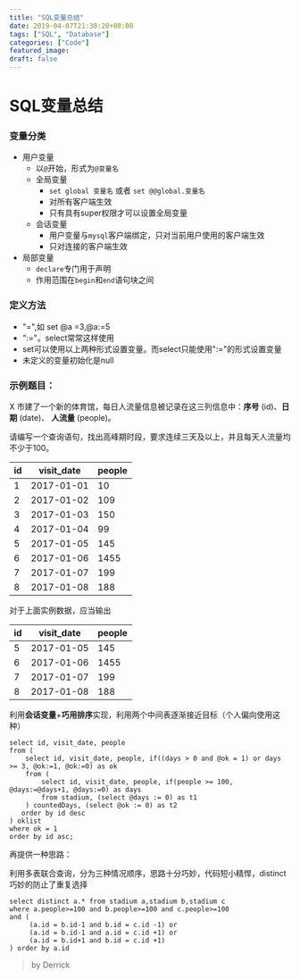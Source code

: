 ```yaml
---
title: "SQL变量总结"
date: 2019-04-07T21:30:20+08:00
tags: ["SQL", "Database"]
categories: ["Code"]
featured_image:
draft: false
---
```


# SQL变量总结

### 变量分类

* 用户变量
  * 以`@`开始，形式为`@变量名`
  * 全局变量
    * `set global 变量名` 或者 `set @@global.变量名`
    * 对所有客户端生效
    * 只有具有super权限才可以设置全局变量
  * 会话变量
    * 用户变量与`mysql`客户端绑定，只对当前用户使用的客户端生效
    * 只对连接的客户端生效
* 局部变量
  * `declare`专门用于声明
  * 作用范围在`begin`和`end`语句块之间

### 定义方法

* "=",如 set @a =3,@a:=5
* ":="。select常常这样使用
* set可以使用以上两种形式设置变量。而select只能使用":="的形式设置变量
* 未定义的变量初始化是null

### 示例题目：

X 市建了一个新的体育馆，每日人流量信息被记录在这三列信息中：**序号** (id)、**日期** (date)、 **人流量** (people)。

请编写一个查询语句，找出高峰期时段，要求连续三天及以上，并且每天人流量均不少于100。

| id   | visit_date | people |
| ---- | ---------- | ------ |
| 1    | 2017-01-01 | 10        |
| 2    | 2017-01-02 | 109       |
| 3    | 2017-01-03 | 150       |
| 4    | 2017-01-04 | 99        |
| 5    | 2017-01-05 | 145       |
| 6    | 2017-01-06 | 1455      |
| 7    | 2017-01-07 | 199       |
| 8    | 2017-01-08 | 188   |

对于上面实例数据，应当输出

| id   | visit_date | people |
| ---- | ---------- | ------ |
| 5    | 2017-01-05 | 145       |
| 6    | 2017-01-06 | 1455      |
| 7    | 2017-01-07 | 199       |
| 8    | 2017-01-08 | 188       |



利用**会话变量**+**巧用排序**实现，利用两个中间表逐渐接近目标（个人偏向使用这种）

```mysql
select id, visit_date, people
from (
    select id, visit_date, people, if((days > 0 and @ok = 1) or days >= 3, @ok:=1, @ok:=0) as ok
    from (
        select id, visit_date, people, if(people >= 100, @days:=@days+1, @days:=0) as days
        from stadium, (select @days := 0) as t1
    ) countedDays, (select @ok := 0) as t2
   order by id desc
) oklist
where ok = 1
order by id asc;
```



再提供一种思路：

利用多表联合查询，分为三种情况顺序，思路十分巧妙，代码短小精悍，distinct巧妙的防止了重复选择

```mysql
select distinct a.* from stadium a,stadium b,stadium c
where a.people>=100 and b.people>=100 and c.people>=100
and (
     (a.id = b.id-1 and b.id = c.id -1) or
     (a.id = b.id-1 and a.id = c.id +1) or
     (a.id = b.id+1 and b.id = c.id +1)
) order by a.id
```

> by Derrick